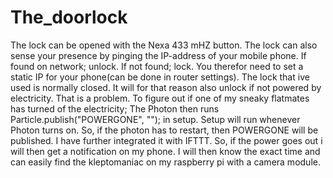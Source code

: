 # The_doorlock

The lock can be opened with the Nexa 433 mHZ button. The lock can also sense your presence by pinging the IP-address of your mobile phone. If found on network; unlock. If not found; lock. You therefor need to set a static IP for your phone(can be done in router settings). The lock that ive used is normally closed. It will for that reason also unlock if not powered by electricity. That is a problem. To figure out if one of my sneaky flatmates has turned of the electricity; The Photon then runs Particle.publish("POWERGONE", ""); in setup. Setup will run whenever Photon turns on. So, if the photon has to restart, then POWERGONE will be published. I have further integrated it with IFTTT. So, if the power goes out i will then get a notification on my phone. I will then know the exact time and can easily find the kleptomaniac on my raspberry pi with a camera module. 
 
